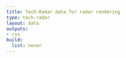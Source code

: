 ```yaml
---
title: Tech-Radar data for radar rendering
type: tech-radar
layout: data 
outputs: 
- csv
build:
  list: never
---
```

